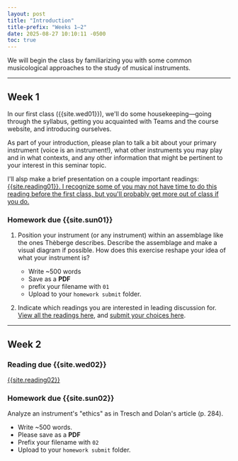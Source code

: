 ```yaml
---
layout: post
title: "Introduction"
title-prefix: "Weeks 1–2"
date: 2025-08-27 10:10:11 -0500
toc: true
---
```


We will begin the class by familiarizing you with some common musicological approaches to the study of musical instruments.

---

## Week 1

In our first class ({{site.wed01}}), we'll do some housekeeping—going through the syllabus, getting you acquainted with Teams and the course website, and introducing ourselves.

As part of your introduction, please plan to talk a bit about your primary instrument (voice is an instrument!), what other instruments you may play and in what contexts, and any other information that might be pertinent to your interest in this seminar topic.

I'll alsp make a brief presentation on a couple important readings: [{{site.reading01}}. I recognize some of you may not have time to do this reading before the first class, but you'll probably get more out of class if you do.](/bibliography/#bibliography)

### Homework due {{site.sun01}}

1. Position your instrument (or any instrument) within an assemblage like the ones Thèberge describes. Describe the assemblage and make a visual diagram if possible. How does this exercise reshape your idea of what your instrument is?

    - Write ~500 words
    - Save as a **PDF**
    - prefix your filename with `01`
    - Upload to your `homework submit` folder.

2. Indicate which readings you are interested in leading discussion for. [View all the readings here](../bibliography), and [submit your choices here](https://forms.cloud.microsoft/Pages/ResponsePage.aspx?id=VXKFnlffR0ygwAVGRgOAy-R6DEGoI95Pu0sh7qW5mvpUNVA1TFgwWUY2NTlRMVZaM1I0SzVSRkZPWS4u).

---

## Week 2

### Reading due {{site.wed02}}

[{{site.reading02}}](/bibliography/#bibliography)

### Homework due {{site.sun02}}

Analyze an instrument's "ethics" as in Tresch and Dolan's article (p. 284).

-   Write ~500 words.
-   Please save as a **PDF**
-   Prefix your filename with `02`
-   Upload to your `homework submit` folder.
